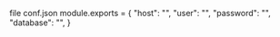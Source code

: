 file conf.json
module.exports = {
  "host": "",
  "user": "",
  "password": "",
  "database": "",
}
